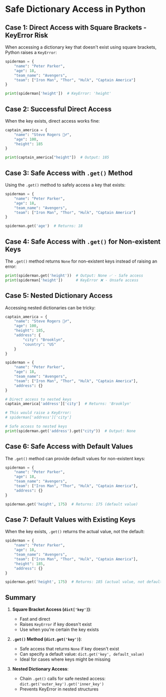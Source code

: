 # Safe Dictionary Access in Python

## Case 1: Direct Access with Square Brackets - KeyError Risk

When accessing a dictionary key that doesn't exist using square brackets, Python raises a `KeyError`:

```python
spiderman = {
    "name": "Peter Parker",
    "age": 18,
    "team_name": "Avengers",
    "team": ["Iron Man", "Thor", "Hulk", "Captain America"]
}

print(spiderman['height'])  # KeyError: 'height'
```

## Case 2: Successful Direct Access

When the key exists, direct access works fine:

```python
captain_america = {
    "name": "Steve Rogers 🦸‍♂️",
    "age": 100, 
    "height": 185
}

print(captain_america["height"])  # Output: 185
```

## Case 3: Safe Access with `.get()` Method

Using the `.get()` method to safely access a key that exists:

```python
spiderman = {
    "name": "Peter Parker",
    "age": 18,
    "team_name": "Avengers",
    "team": ["Iron Man", "Thor", "Hulk", "Captain America"]
}

spiderman.get('age')  # Returns: 18
```

## Case 4: Safe Access with `.get()` for Non-existent Keys

The `.get()` method returns `None` for non-existent keys instead of raising an error:

```python
print(spiderman.get('height'))  # Output: None ✅ - Safe access
print(spiderman['height'])      # KeyError ❌ - Unsafe access
```

## Case 5: Nested Dictionary Access

Accessing nested dictionaries can be tricky:

```python
captain_america = {
    "name": "Steve Rogers 🦸‍♂️",
    "age": 100, 
    "height": 185,
    "address": {
        "city": "Brooklyn",
        "country": "US"
    }
}

spiderman = {
    "name": "Peter Parker",
    "age": 18,
    "team_name": "Avengers",
    "team": ["Iron Man", "Thor", "Hulk", "Captain America"],
    "address": {}
}

# Direct access to nested keys
captain_america['address']['city']  # Returns: 'Brooklyn'

# This would raise a KeyError:
# spiderman['address']['city']  

# Safe access to nested keys
print(spiderman.get('address').get("city"))  # Output: None
```

## Case 6: Safe Access with Default Values

The `.get()` method can provide default values for non-existent keys:

```python
spiderman = {
    "name": "Peter Parker",
    "age": 18,
    "team_name": "Avengers",
    "team": ["Iron Man", "Thor", "Hulk", "Captain America"],
    "address": {}
}

spiderman.get('height', 175)  # Returns: 175 (default value)
```

## Case 7: Default Values with Existing Keys

When the key exists, `.get()` returns the actual value, not the default:

```python
spiderman = {
    "name": "Peter Parker",
    "age": 18,
    "team_name": "Avengers",
    "team": ["Iron Man", "Thor", "Hulk", "Captain America"],
    "height": 185,
    "address": {}
}

spiderman.get('height', 175)  # Returns: 185 (actual value, not default)
```

## Summary

1. **Square Bracket Access (`dict['key']`)**:
   - Fast and direct
   - Raises `KeyError` if key doesn't exist
   - Use when you're certain the key exists

2. **`.get()` Method (`dict.get('key')`)**:
   - Safe access that returns `None` if key doesn't exist
   - Can specify a default value: `dict.get('key', default_value)`
   - Ideal for cases where keys might be missing

3. **Nested Dictionary Access**:
   - Chain `.get()` calls for safe nested access: `dict.get('outer_key').get('inner_key')`
   - Prevents KeyError in nested structures
